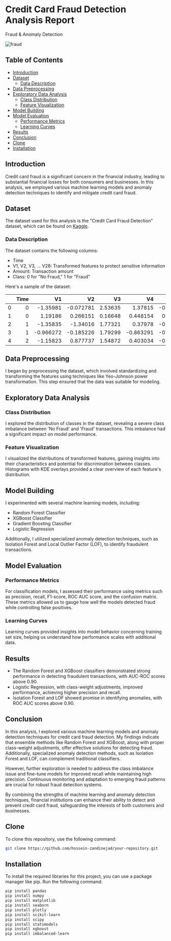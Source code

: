 # Credit Card Fraud Detection Analysis Report
Fraud &amp; Anomaly Detection

![fraud](/oktoberfest2.jpeg)

## Table of Contents

- [Introduction](#introduction)
- [Dataset](#dataset)
  - [Data Description](#data-description)
- [Data Preprocessing](#data-preprocessing)
- [Exploratory Data Analysis](#exploratory-data-analysis)
  - [Class Distribution](#class-distribution)
  - [Feature Visualization](#feature-visualization)
- [Model Building](#model-building)
- [Model Evaluation](#model-evaluation)
  - [Performance Metrics](#performance-metrics)
  - [Learning Curves](#learning-curves)
- [Results](#results)
- [Conclusion](#conclusion)
- [Clone](#clone)
- [Installation](#installation)

## Introduction

Credit card fraud is a significant concern in the financial industry, leading to substantial financial losses for both consumers and businesses. In this analysis, we employed various machine learning models and anomaly detection techniques to identify and mitigate credit card fraud.

## Dataset

The dataset used for this analysis is the "Credit Card Fraud Detection" dataset, which can be found on [Kaggle](https://www.kaggle.com/datasets/mlg-ulb/creditcardfraud).

### Data Description

The dataset contains the following columns:

- Time
- V1, V2, V3, ... V28: Transformed features to protect sensitive information
- Amount: Transaction amount
- Class: 0 for "No Fraud," 1 for "Fraud"

Here's a sample of the dataset:

|    |   Time |       V1 |        V2 |       V3 |        V4 |       V5 |       V6 |       V7 |       V8 |        V9 | ... |      V21 |        V22 |        V23 |      V24 |        V25 |        V26 |        V27 |       V28 |   Amount |   Class |
|---:|-------:|---------:|----------:|---------:|----------:|---------:|---------:|---------:|---------:|----------:|---:|---------:|-----------:|-----------:|---------:|-----------:|-----------:|-----------:|----------:|---------:|--------:|
|  0 |      0 | -1.35981 | -0.072781 |  2.53635 |   1.37815 | -0.338321 |  0.462388 |  0.239599 |  0.098698 |  0.363787 | ... | -0.018307 |  0.277838  | -0.110474  |  0.066928 |  0.128539  | -0.189115  |  0.133558  | -0.021053 |  149.62 |       0 |
|  1 |      0 |  1.19186 |  0.266151 |  0.16648 |   0.448154 |  0.060018 | -0.082361 | -0.078803 |  0.085102 | -0.255425 | ... | -0.225775 | -0.638672  |  0.101288  | -0.339846 |  0.16717   |  0.125895  | -0.008983  |  0.014724 |    2.69 |       0 |
|  2 |      1 | -1.35835 | -1.34016  |  1.77321 |   0.37978  | -0.503198 |  1.800499 |  0.791461 |  0.247676 | -1.51465  | ... |  0.247998 |  0.771679  |  0.909412  | -0.689281 | -0.327642  | -0.139097  | -0.055353  | -0.059752 |  378.66 |       0 |
|  3 |      1 | -0.966272| -0.185226 |  1.79299 |  -0.863291 | -0.010309 |  1.247203 |  0.237609 |  0.377436 | -1.38702  | ... | -0.1083   |  0.00527396| -0.190321  | -1.175575 |  0.647376  | -0.221929  |  0.062723  |  0.061458 |  123.5  |       0 |
|  4 |      2 | -1.15823 |  0.877737 |  1.54872 |   0.403034 | -0.407193 |  0.095921 |  0.592941 | -0.270533 |  0.817739 | ... | -0.009431 |  0.798278  | -0.137458  |  0.141267 | -0.20601   |  0.502292  |  0.219422  |  0.215153 |   69.99 |       0 |

## Data Preprocessing

I began by preprocessing the dataset, which involved standardizing and transforming the features using techniques like Yeo-Johnson power transformation. This step ensured that the data was suitable for modeling.

## Exploratory Data Analysis

### Class Distribution

I explored the distribution of classes in the dataset, revealing a severe class imbalance between 'No Fraud' and 'Fraud' transactions. This imbalance had a significant impact on model performance.

### Feature Visualization

I visualized the distributions of transformed features, gaining insights into their characteristics and potential for discrimination between classes. Histograms with KDE overlays provided a clear overview of each feature's distribution.

## Model Building

I experimented with several machine learning models, including:

- Random Forest Classifier
- XGBoost Classifier
- Gradient Boosting Classifier
- Logistic Regression

Additionally, I utilized specialized anomaly detection techniques, such as Isolation Forest and Local Outlier Factor (LOF), to identify fraudulent transactions.

## Model Evaluation

### Performance Metrics

For classification models, I assessed their performance using metrics such as precision, recall, F1-score, ROC AUC score, and the confusion matrix. These metrics allowed us to gauge how well the models detected fraud while controlling false positives.

### Learning Curves

Learning curves provided insights into model behavior concerning training set size, helping us understand how performance scales with additional data.

## Results

- The Random Forest and XGBoost classifiers demonstrated strong performance in detecting fraudulent transactions, with AUC-ROC scores above 0.90.
- Logistic Regression, with class-weight adjustments, improved performance, achieving higher precision and recall.
- Isolation Forest and LOF showed promise in identifying anomalies, with ROC AUC scores above 0.90.

## Conclusion

In this analysis, I explored various machine learning models and anomaly detection techniques for credit card fraud detection. My findings indicate that ensemble methods like Random Forest and XGBoost, along with proper class-weight adjustments, offer effective solutions for detecting fraud. Additionally, specialized anomaly detection methods, such as Isolation Forest and LOF, can complement traditional classifiers.

However, further exploration is needed to address the class imbalance issue and fine-tune models for improved recall while maintaining high precision. Continuous monitoring and adaptation to emerging fraud patterns are crucial for robust fraud detection systems.

By combining the strengths of machine learning and anomaly detection techniques, financial institutions can enhance their ability to detect and prevent credit card fraud, safeguarding the interests of both customers and businesses.

## Clone

To clone this repository, use the following command:

```bash
git clone https://github.com/hossein-zandinejad/your-repository.git
```

## Installation

To install the required libraries for this project, you can use a package manager like pip. Run the following command:

```bash
pip install pandas
pip install numpy
pip install matplotlib
pip install seaborn
pip install plotly
pip install scikit-learn
pip install scipy
pip install statsmodels
pip install xgboost
pip install imbalanced-learn
```

